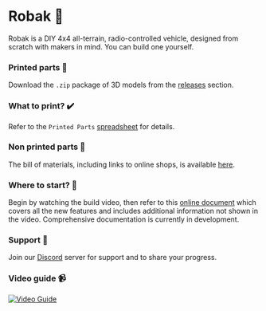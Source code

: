 # Robak :bug:
Robak is a DIY 4x4 all-terrain, radio-controlled vehicle, designed from scratch with makers in mind. You can build one yourself.

### Printed parts :car:
Download the `.zip` package of 3D models from the [releases](https://github.com/robaki-dev/robak/releases) section.

### What to print? :heavy_check_mark:
Refer to the `Printed Parts` [spreadsheet](https://docs.google.com/spreadsheets/d/1S73O2_X_KizYN1NBLYVK2Ys7M-hHZOLwAfLdhMxNcXI/edit#gid=1947509580) for details.

### Non printed parts :rocket:
The bill of materials, including links to online shops, is available [here](https://docs.google.com/spreadsheets/d/1S73O2_X_KizYN1NBLYVK2Ys7M-hHZOLwAfLdhMxNcXI/edit#gid=1409891941).

### Where to start? :green_book:
Begin by watching the build video, then refer to this [online document](https://docs.google.com/presentation/d/1HM81BQhkKSFr_ZRTIKP950ZJcJBYzyWOIWn2UdTEApA/edit?usp=sharing) which covers all the new features and includes additional information not shown in the video. Comprehensive documentation is currently in development.

### Support :wave:
Join our [Discord](https://discord.gg/4mxkpQYTXy) server for support and to share your progress.

### Video guide :video_camera:
[![Video Guide](https://img.youtube.com/vi/374VbFoaV5E/0.jpg)](https://www.youtube.com/watch?v=374VbFoaV5E)
